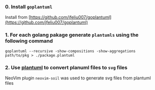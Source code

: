 ### 0. Install  `goplantuml`
Install from [https://github.com/jfeliu007/goplantuml](https://github.com/jfeliu007/goplantuml)

### 1. For each golang pakage generate `plantumls` using the following command
```
goplantuml --recursive -show-compositions -show-aggregations path/to/pkg > ./package.plantuml
```

### 2. Use [plantuml](https://plantuml.com/download) to convert planuml files  to `svg` files
NeoVim plugin `neovim-soil` was used to generate svg files from plantuml files
